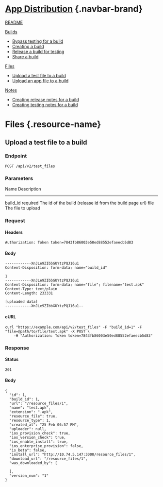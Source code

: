 [App Distribution](/docs) {.navbar-brand}
=========================

[README](/docs)

[Builds](/docs/builds/bypass_testing_for_a_build)

-   [Bypass testing for a
    build](/docs/builds/bypass_testing_for_a_build)
-   [Creating a build](/docs/builds/creating_a_build)
-   [Release a build for
    testing](/docs/builds/release_a_build_for_testing)
-   [Share a build](/docs/builds/share_a_build)

[Files](/docs/files/upload_a_test_file_to_a_build)

-   [Upload a test file to a
    build](/docs/files/upload_a_test_file_to_a_build)
-   [Upload an app file to a
    build](/docs/files/upload_an_app_file_to_a_build)

[Notes](/docs/notes/creating_release_notes_for_a_build)

-   [Creating release notes for a
    build](/docs/notes/creating_release_notes_for_a_build)
-   [Creating testing notes for a
    build](/docs/notes/creating_testing_notes_for_a_build)

Files {.resource-name}
=====

Upload a test file to a build
-----------------------------

### Endpoint

    POST /api/v2/test_files

### Parameters

  Name                 Description
  -------------------- ----------------------------------------------------------
  build\_id required   The id of the build (release id from the build page url)
  file                 The file to upload

### Request

#### Headers

    Authorization: Token token=7843fb86003e50ed88552efaeecb5d83

#### Body

    ------------XnJLe9ZIbbGUYtzPQJ16u1
    Content-Disposition: form-data; name="build_id"

    1
    ------------XnJLe9ZIbbGUYtzPQJ16u1
    Content-Disposition: form-data; name="file"; filename="test.apk"
    Content-Type: text/plain
    Content-Length: 233331

    [uploaded data]
    ------------XnJLe9ZIbbGUYtzPQJ16u1--

#### cURL

    curl "https://example.com/api/v2/test_files" -F "build_id=1" -F "file=@path/to/file/test.apk" -X POST \
        -H "Authorization: Token token=7843fb86003e50ed88552efaeecb5d83"

### Response

#### Status

    201

#### Body

    {
      "id": 1,
      "build_id": 1,
      "url": "/resource_files/1",
      "name": "test.apk",
      "extension": ".apk",
      "resource_file": true,
      "resource_type": 1,
      "created_at": "25 Feb 06:57 PM",
      "uploader": null,
      "ios_provision_check": true,
      "ios_version_check": true,
      "ios_enable_install": true,
      "ios_enterprise_provision": false,
      "is_beta": false,
      "install_url": "http://10.74.5.147:3000/resource_files/1",
      "download_url": "/resource_files/1",
      "was_downloaded_by": [

      ],
      "version_num": "1"
    }
